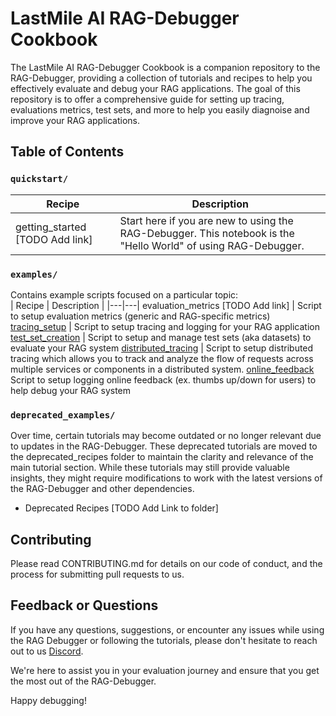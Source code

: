 # LastMile AI RAG-Debugger Cookbook
The LastMile AI RAG-Debugger Cookbook is a companion repository to the RAG-Debugger, providing a collection of tutorials and recipes to help you effectively evaluate and debug your RAG applications. The goal of this repository is to offer a comprehensive guide for setting up tracing, evaluations metrics, test sets, and more to help you easily diagnoise and improve your RAG applications. 

## Table of Contents
### `quickstart/`

| Recipe | Description |
|---|---|
getting_started  [TODO Add link] | Start here if you are new to using the RAG-Debugger. This notebook is the "Hello World" of using RAG-Debugger.


### `examples/`

Contains example scripts focused on a particular topic:  
| Recipe | Description |
|---|---|
evaluation_metrics  [TODO Add link] | Script to setup evaluation metrics (generic and RAG-specific metrics)
[tracing_setup](https://github.com/lastmile-ai/eval-cookbook/blob/main/examples/Tracing%20Setup.ipynb) | Script to setup tracing and logging for your RAG application
[test_set_creation](https://github.com/lastmile-ai/eval-cookbook/blob/main/examples/Test%20Set%20Creation%20Setup.ipynb) | Script to setup and manage test sets (aka datasets) to evaluate your RAG system
[distributed_tracing](https://github.com/lastmile-ai/eval-cookbook/blob/main/examples/Distributed%20Tracing.ipynb) | Script to setup distributed tracing which allows you to track and analyze the flow of requests across multiple services or components in a distributed system. 
[online_feedback](https://github.com/lastmile-ai/eval-cookbook/blob/main/examples/Online%20Feedback%20Setup.ipynb)  Script to setup logging online feedback (ex. thumbs up/down for users) to help debug your RAG system

### `deprecated_examples/`
Over time, certain tutorials may become outdated or no longer relevant due to updates in the RAG-Debugger. These deprecated tutorials are moved to the deprecated_recipes folder to maintain the clarity and relevance of the main tutorial section. While these tutorials may still provide valuable insights, they might require modifications to work with the latest versions of the RAG-Debugger and other dependencies.

* Deprecated Recipes [TODO Add Link to folder]

## Contributing
Please read CONTRIBUTING.md for details on our code of conduct, and the process for submitting pull requests to us.

## Feedback or Questions

If you have any questions, suggestions, or encounter any issues while using the RAG Debugger or following the tutorials, please don't hesitate to reach out to us [Discord](https://discord.com/invite/xBhNKTetGx).

We're here to assist you in your evaluation journey and ensure that you get the most out of the RAG-Debugger.

Happy debugging! 